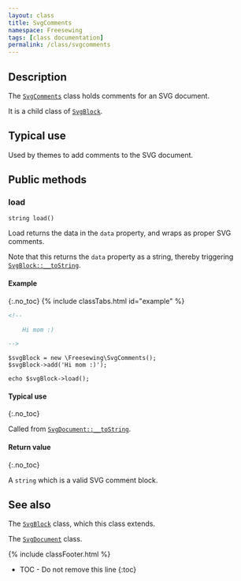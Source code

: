 ```yaml
---
layout: class
title: SvgComments
namespace: Freesewing
tags: [class documentation]
permalink: /class/svgcomments
---
```

## Description 

The [`SvgComments`](svgcomments) class holds comments
for an SVG document.

It is a child class of [`SvgBlock`](svgblock).

## Typical use

Used by themes to add comments to the SVG document.

## Public methods

### load

```php?start_inline=1
string load()
```
Load returns the data in the `data` property, and wraps as proper SVG comments.

Note that this returns the `data` property as a string, 
thereby triggering [`SvgBlock::__toString`](svgblock#tostring).

#### Example
{:.no_toc}
{% include classTabs.html
    id="example" 
%}

<div class="tab-content">
<div role="tabpanel" class="tab-pane active" id="example-result" markdown="1">

```xml
<!--

    Hi mom :)

-->
```

</div>
<div role="tabpanel" class="tab-pane" id="example-code" markdown="1">

```php?start_inline=1
$svgBlock = new \Freesewing\SvgComments();
$svgBlock->add('Hi mom :)');

echo $svgBlock->load();
```

</div>
</div>

#### Typical use
{:.no_toc}

Called from [`SvgDocument::__toString`](svgdocument#tostring).

#### Return value
{:.no_toc}

A `string` which is a valid SVG comment block.

## See also

The [`SvgBlock`](svgblock) class, which this class extends.

The [`SvgDocument`](svgdocument) class.

{% include classFooter.html %}
* TOC - Do not remove this line
{:toc}
